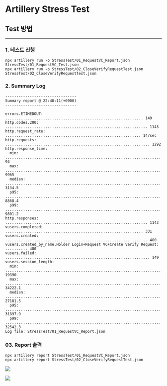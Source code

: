 # Artillery Stress Test

## **Test 방법**

<hr />

### **1. 테스트 진행**

```
npx artillery run -o StressTest/01_RequestVC_Report.json  StressTest/01_RequestVC_Test.json
npx artillery run -o StressTest/02_CloseVerifyRequestTest.json  StressTest/02_CloseVerifyRequestTest.json
```

### **2. Summary Log**
```
--------------------------------
Summary report @ 22:48:11(+0900)
--------------------------------

errors.ETIMEDOUT: .............................................................. 149
http.codes.200: ................................................................ 1143
http.request_rate: ............................................................. 14/sec
http.requests: ................................................................. 1292
http.response_time:
  min: ......................................................................... 94
  max: ......................................................................... 9965
  median: ...................................................................... 3134.5
  p95: ......................................................................... 8868.4
  p99: ......................................................................... 9801.2
http.responses: ................................................................ 1143
vusers.completed: .............................................................. 331
vusers.created: ................................................................ 480
vusers.created_by_name.Holder Login+Request VC+Create Verify Request: .......... 480
vusers.failed: ................................................................. 149
vusers.session_length:
  min: ......................................................................... 19390
  max: ......................................................................... 34222.1
  median: ...................................................................... 27181.5
  p95: ......................................................................... 31897.9
  p99: ......................................................................... 32542.3
Log file: StressTest/01_RequestVC_Report.json
```


### 03. Report 출력
```
npx artillery report StressTest/01_RequestVC_Report.json
npx artillery report StressTest/02_CloseVerifyRequestTest.json
```

![](https://img1.daumcdn.net/thumb/R1280x0/?scode=mtistory2&fname=https%3A%2F%2Fblog.kakaocdn.net%2Fdn%2FPNr7R%2FbtrMlj0IxDn%2FA6di0oZd045WlWtdzYMKek%2Fimg.png)  

![](https://img1.daumcdn.net/thumb/R1280x0/?scode=mtistory2&fname=https%3A%2F%2Fblog.kakaocdn.net%2Fdn%2FcXC6ep%2FbtrMqr4ym8h%2Fe6HcKkPUE9Saay8dNp9e01%2Fimg.png) 